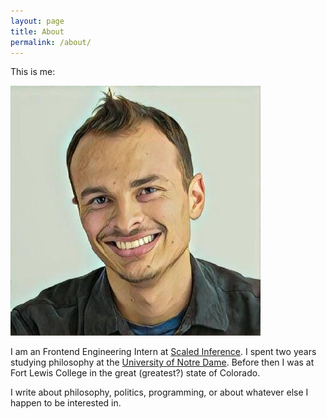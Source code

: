 ```yaml
---
layout: page
title: About
permalink: /about/
---
```


This is me:

![Me](/img/Me.jpeg)

I am an Frontend Engineering Intern at [Scaled Inference](http://scaledinference.com/). I spent two years studying philosophy at the [University of Notre Dame](https://philosophy.nd.edu/people/students/caleb-ontiveros/). Before then I was at Fort Lewis College in the great (greatest?) state of Colorado.

I write about philosophy, politics, programming, or about whatever else I happen to be interested in.
